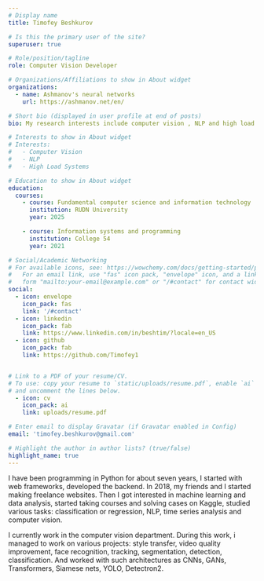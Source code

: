 ```yaml
---
# Display name
title: Timofey Beshkurov

# Is this the primary user of the site?
superuser: true

# Role/position/tagline
role: Computer Vision Developer

# Organizations/Affiliations to show in About widget
organizations:
  - name: Ashmanov's neural networks
    url: https://ashmanov.net/en/

# Short bio (displayed in user profile at end of posts)
bio: My research interests include computer vision , NLP and high load systems.

# Interests to show in About widget
# Interests:
#   - Computer Vision 
#   - NLP
#   - High Load Systems

# Education to show in About widget
education:
  courses:
    - course: Fundamental computer science and information technology
      institution: RUDN University
      year: 2025

    - course: Information systems and programming
      institution: College 54
      year: 2021

# Social/Academic Networking
# For available icons, see: https://wowchemy.com/docs/getting-started/page-builder/#icons
#   For an email link, use "fas" icon pack, "envelope" icon, and a link in the
#   form "mailto:your-email@example.com" or "/#contact" for contact widget.
social:
  - icon: envelope
    icon_pack: fas
    link: '/#contact'
  - icon: linkedin
    icon_pack: fab
    link: https://www.linkedin.com/in/beshtim/?locale=en_US
  - icon: github
    icon_pack: fab
    link: https://github.com/Timofey1


# Link to a PDF of your resume/CV.
# To use: copy your resume to `static/uploads/resume.pdf`, enable `ai` icons in `params.toml`,
# and uncomment the lines below.
  - icon: cv
    icon_pack: ai
    link: uploads/resume.pdf

# Enter email to display Gravatar (if Gravatar enabled in Config)
email: 'timofey.beshkurov@gmail.com'

# Highlight the author in author lists? (true/false)
highlight_name: true
---
```


I have been programming in Python for about seven years, I started with web frameworks, developed the backend. In 2018, my friends and I started making freelance websites. Then I got interested in machine learning and data analysis, started taking courses and solving cases on Kaggle, studied various tasks: classification or regression, NLP, time series analysis and computer vision.

I currently work in the computer vision department.
During this work, i managed to work on various projects: style transfer, video quality improvement, face recognition, tracking, segmentation, detection, classification. And worked with such architectures as CNNs, GANs, Transformers, Siamese nets, YOLO, Detectron2.

<!-- {{< icon name="download" pack="fas" >}} Download my {{< staticref "uploads/demo_resume.pdf" "newtab" >}}resumé{{< /staticref >}}. -->

